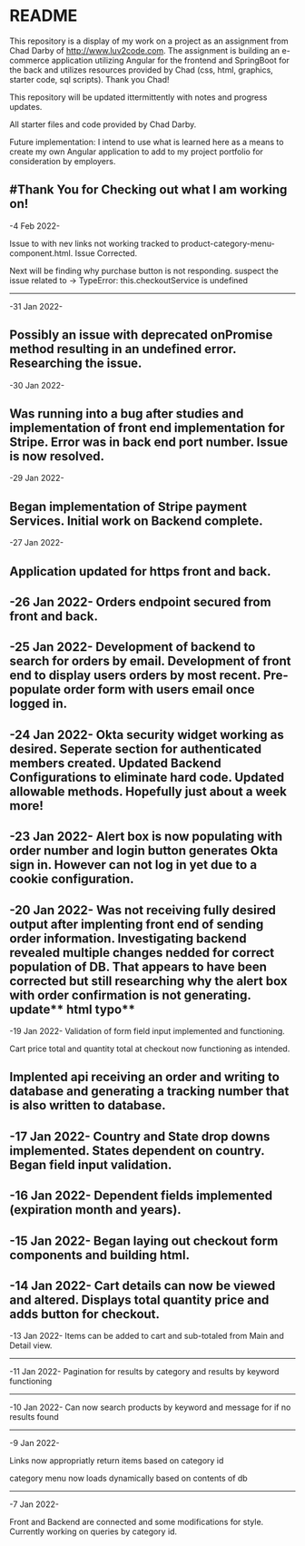 
# README #

This repository is a display of my work on a project as an assignment from Chad Darby of http://www.luv2code.com. The assignment is building an e-commerce application utilizing Angular for the  frontend and SpringBoot for the back and utilizes resources provided by Chad (css, html, graphics, starter code, sql scripts). Thank you Chad!

This repository will be updated ittermittently with notes and progress updates.

All starter files and code provided by Chad Darby.

Future implementation: I intend to use what is learned here as a means to create my own Angular application to add to my project portfolio for consideration by employers.

#Thank You for Checking out what I am working on!
--------------------------
-4 Feb 2022-

Issue to with nev links not working tracked to product-category-menu-component.html. Issue Corrected.

Next will be finding why purchase button is not responding.
suspect the issue related to -> TypeError: this.checkoutService is undefined

--------------------
-31 Jan 2022-

Possibly an issue with deprecated onPromise method resulting in an undefined error. Researching the issue.
--------------------
-30 Jan 2022-

Was running into a bug after studies and implementation of front end implementation for Stripe. Error was in back end port number. Issue is now resolved.
--------------------

-29 Jan 2022-

Began implementation of Stripe payment Services. Initial work on Backend complete.
--------------------
-27 Jan 2022-

Application updated for https front and back.
--------------------
-26 Jan 2022-
Orders endpoint secured from front and back.
--------------------
-25 Jan 2022-
Development of backend to search for orders by email. Development of front end to display users orders by most recent. Pre-populate order form with users email once logged in.
--------------------
-24 Jan 2022-
Okta security widget working as desired. Seperate section for authenticated members created. Updated Backend Configurations to eliminate hard code. Updated allowable methods. Hopefully just about a week more!
--------------------
-23 Jan 2022-
Alert box is now populating with order number and login button generates Okta sign in. However can not log in yet due to a cookie configuration.
--------------------------
-20 Jan 2022-
Was not receiving fully desired output after implenting front end of sending order information. Investigating backend revealed multiple changes nedded for correct population of DB. That appears to have been corrected but still researching why the alert box with order confirmation is not generating. update** html typo**
--------------------------
-19 Jan 2022-
Validation of form field input implemented and functioning.

Cart price total and quantity total at checkout now functioning as intended.

Implented api receiving an order and writing to database and generating a tracking number that is also written to database.
--------------------------

-17 Jan 2022-
Country and State drop downs implemented. States dependent on country.
Began field input validation.
--------------------------

-16 Jan 2022-
Dependent fields implemented (expiration month and years).
--------------------------

-15 Jan 2022-
Began laying out checkout form components and building html.
--------------------------

-14 Jan 2022-
Cart details can now be viewed and altered.
Displays total quantity price and adds button for checkout.
--------------------------


-13 Jan 2022-
Items can be added to cart and sub-totaled from Main and Detail view. 

--------------------------
-11 Jan 2022-
Pagination for results by category and results by keyword functioning 

------------------------------------------
-10 Jan 2022-
Can now search products by keyword and message for if no results found


----------------------
-9 Jan 2022-

Links now appropriatly return items based on category id

category menu now loads dynamically based on contents of db


---------------
-7 Jan 2022-

Front and Backend are connected and some modifications for style. Currently working on queries by category id.


